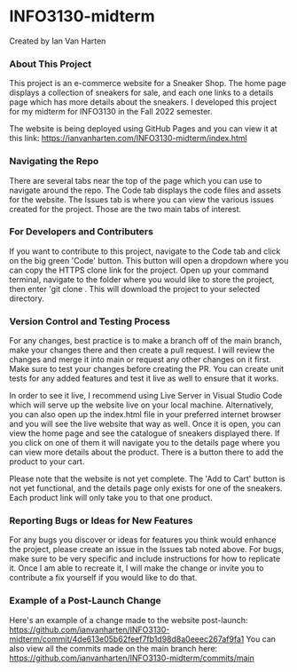 # INFO3130-midterm
Created by Ian Van Harten

### About This Project
This project is an e-commerce website for a Sneaker Shop. The home page displays a collection of sneakers for sale, and each one links to a details page which has more details about the sneakers. I developed this project for my midterm for INFO3130 in the Fall 2022 semester.

The website is being deployed using GitHub Pages and you can view it at this link: https://ianvanharten.com/INFO3130-midterm/index.html

### Navigating the Repo
There are several tabs near the top of the page which you can use to navigate around the repo. The Code tab displays the code files and assets for the website. The Issues tab is where you can view the various issues created for the project. Those are the two main tabs of interest.

### For Developers and Contributers
If you want to contribute to this project, navigate to the Code tab and click on the big green 'Code' button. This button will open a dropdown where you can copy the HTTPS clone link for the project. Open up your command terminal, navigate to the folder where you would like to store the project, then enter 'git clone <HTTPS-link>. This will download the project to your selected directory. 

### Version Control and Testing Process
For any changes, best practice is to make a branch off of the main branch, make your changes there and then create a pull request. I will review the changes and merge it into main or request any other changes on it first. Make sure to test your changes before creating the PR. You can create unit tests for any added features and test it live as well to ensure that it works.

In order to see it live, I recommend using Live Server in Visual Studio Code which will serve up the website live on your local machine. Alternatively, you can also open up the index.html file in your preferred internet browser and you will see the live website that way as well. Once it is open, you can view the home page and see the catalogue of sneakers displayed there. If you click on one of them it will navigate you to the details page where you can view more details about the product. There is a button there to add the product to your cart.

Please note that the website is not yet complete. The 'Add to Cart' button is not yet functional, and the details page only exists for one of the sneakers. Each product link will only take you to that one product. 

### Reporting Bugs or Ideas for New Features

For any bugs you discover or ideas for features you think would enhance the project, please create an issue in the Issues tab noted above. For bugs, make sure to be very specific and include instructions for how to replicate it. Once I am able to recreate it, I will make the change or invite you to contribute a fix yourself if you would like to do that.

### Example of a Post-Launch Change
Here's an example of a change made to the website post-launch: https://github.com/ianvanharten/INFO3130-midterm/commit/4de613e05b62feef7fb1d98d8a0eeec267af9fa1
You can also view all the commits made on the main branch here: https://github.com/ianvanharten/INFO3130-midterm/commits/main
